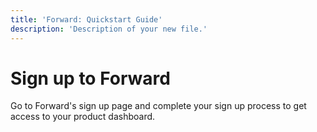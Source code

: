 ```yaml
---
title: 'Forward: Quickstart Guide'
description: 'Description of your new file.'
---
```


# Sign up to Forward 

Go to Forward's sign up page and complete your sign up process to get access to your product dashboard.

# 